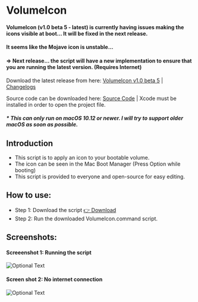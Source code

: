 # VolumeIcon

#### VolumeIcon (v1.0 beta 5 - latest) is currently having issues making the icons visible at boot... It will be fixed in the next release.
#### It seems like the Mojave icon is unstable... 
#### => Next release... the script will have a new implementation to ensure that you are running the latest version. (Requires Internet)

Download the latest release from here: [VolumeIcon v1.0 beta 5](https://github.com/Minh-Ton/VolumeIcon/releases/download/v1.0-b5/VolumeIcon.command) | [Changelogs](https://github.com/Minh-Ton/VolumeIcon/releases/latest)

Source code can be downloaded here: [Source Code](https://github.com/Minh-Ton/VolumeIcon/raw/resources/beta3_source.zip) | Xcode must be installed in order to open the project file.  

##### * This can only run on macOS 10.12 or newer. I will try to support older macOS as soon as possible.

## Introduction

- This script is to apply an icon to your bootable volume.
- The icon can be seen in the Mac Boot Manager (Press Option while booting)
- This script is provided to everyone and open-source for easy editing.

## How to use:

- Step 1: Download the script [ 👉 Download](https://github.com/Minh-Ton/VolumeIcon/releases/download/v1.0-b5/VolumeIcon.command)
- Step 2: Run the downloaded VolumeIcon.command script.

## Screenshots: 

#### Screeenshot 1: Running the script
![Optional Text](../resources/Screenshot1.png)
#### Screen shot 2: No internet connection
![Optional Text](../resources/Screenshot2.png)
